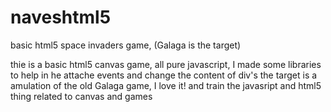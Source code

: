 naveshtml5
==========

basic html5 space invaders game, (Galaga is the target)


thie is a basic html5 canvas game, all pure javascript, I made some libraries to help in he attache events and change the
content of div's the target is a amulation of the old Galaga game, I love it! and train the javasript and html5 
thing related to canvas and games  
